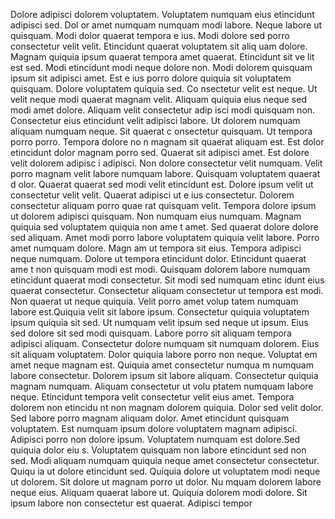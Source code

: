 Dolore adipisci dolorem voluptatem. Voluptatem numquam eius etincidunt adipisci sed. Dol
or amet numquam numquam modi labore. Neque labore ut quisquam. Modi dolor quaerat tempora e
ius. Modi dolore sed porro consectetur velit velit. Etincidunt quaerat voluptatem sit aliq
uam dolore. Magnam quiquia ipsum quaerat tempora amet quaerat.  Etincidunt sit ve
lit est sed. Modi etincidunt modi neque dolore non. Modi dolorem quisquam ipsum sit adipisci amet. Est e
ius porro dolore quiquia sit voluptatem quisquam. Dolore voluptatem quiquia sed. Co
nsectetur velit est neque. Ut velit neque modi quaerat magnam velit. Aliquam quiquia eius neque sed modi amet dolore. Aliquam velit consectetur adip
isci modi quisquam non.  Consectetur eius etincidunt velit adipisci labore. Ut dolorem numquam aliquam numquam neque. Sit quaerat c
onsectetur quisquam. Ut tempora porro porro. Tempora dolore no
n magnam sit quaerat aliquam est. Est dolor etincidunt dolor magnam porro sed. Quaerat sit adipisci amet. Est dolore velit dolorem adipisc
i adipisci.  Non dolore consectetur velit numquam. Velit porro magnam velit labore numquam labore. Quisquam voluptatem quaerat d
olor. Quaerat quaerat sed modi velit etincidunt est. Dolore ipsum velit ut consectetur velit velit. Quaerat adipisci ut e
ius consectetur. Dolorem consectetur aliquam porro quae
rat quisquam velit. Tempora dolore ipsum ut dolorem adipisci quisquam. Non numquam eius numquam.  Magnam quiquia sed voluptatem quiquia non ame
t amet. Sed quaerat dolore dolore sed aliquam. Amet modi porro labore voluptatem quiquia velit labore. Porro amet numquam dolore. Magn
am ut tempora sit eius. Tempora adipisci neque numquam. Dolore ut tempora etincidunt dolor. Etincidunt quaerat ame
t non quisquam modi est modi.  Quisquam dolorem labore numquam etincidunt quaerat modi consectetur. Sit modi sed numquam etinc
idunt eius quaerat consectetur. Consectetur aliquam consectetur ut tempora est modi. Non quaerat ut neque quiquia. Velit porro amet volup
tatem numquam labore est.Quiquia velit sit labore ipsum. Consectetur quiquia voluptatem ipsum quiquia sit sed. Ut
 numquam velit ipsum sed neque ut ipsum. Eius sed dolore sit sed modi quisquam. Labore porro sit aliquam tempora adipisci
 aliquam. Consectetur dolore numquam sit numquam dolorem. Eius sit aliquam voluptatem. Dolor quiquia labore porro non neque. Voluptat
em amet neque magnam est. Quiquia amet consectetur numqua
m numquam labore consectetur.  Dolorem ipsum sit labore aliquam. Consectetur quiquia magnam numquam. Aliquam consectetur ut volu
ptatem numquam labore neque. Etincidunt tempora velit consectetur velit eius amet. Tempora dolorem non etincidu
nt non magnam dolorem quiquia. Dolor sed velit dolor.  Sed labore porro
 magnam aliquam dolor. Amet etincidunt quisquam voluptatem. Est numquam ipsum
 dolore voluptatem magnam adipisci. Adipisci porro non dolore ipsum. Voluptatem numquam est dolore.Sed quiquia dolor eiu
s. Voluptatem quisquam non labore etincidunt sed non sed. Modi
 aliquam numquam quiquia neque amet consectetur consectetur. Quiqu
ia ut dolore etincidunt sed. Quiquia dolore ut voluptatem modi neque ut dolorem.  Sit dolore ut magnam porro ut dolor. Nu
mquam dolorem labore neque eius. Aliquam quaerat labore ut. Quiquia dolorem modi dolore. Sit ipsum labore non consectetur est quaerat. Adipisci tempor
